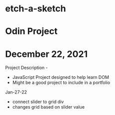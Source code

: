 # etch-a-sketch
# Odin Project 
# December 22, 2021

Project Description -
  - JavaScript Project designed to help learn DOM 
  - Might be a good project to include in a portfolio

Jan-27-22
  - connect slider to grid div
  - changes grid based on slider value
